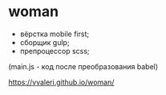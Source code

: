 # woman

- вёрстка mobile first;
- сборщик gulp;
- препроцессор scss;

(main.js - код после преобразования babel)

https://vvaleri.github.io/woman/
